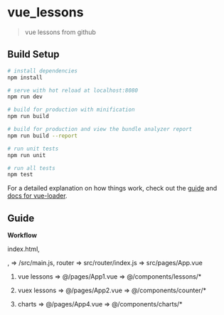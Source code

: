 # vue_lessons

> vue lessons from github

## Build Setup

``` bash
# install dependencies
npm install

# serve with hot reload at localhost:8080
npm run dev

# build for production with minification
npm run build

# build for production and view the bundle analyzer report
npm run build --report

# run unit tests
npm run unit

# run all tests
npm test
```

For a detailed explanation on how things work, check out the [guide](http://vuejs-templates.github.io/webpack/) and [docs for vue-loader](http://vuejs.github.io/vue-loader).

## Guide

**Workflow**

index.html, <div id="app">, <router-view/> => /src/main.js, router => src/router/index.js => src/pages/App.vue

1) vue lessons => @/pages/App1.vue => @/components/lessons/*

2) vuex lessons => @/pages/App2.vue => @/components/counter/*

3) charts => @/pages/App4.vue => @/components/charts/*

